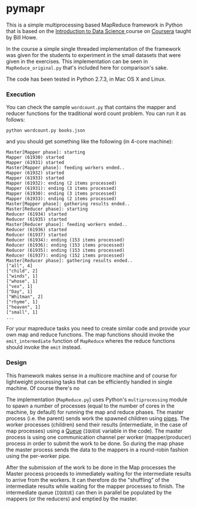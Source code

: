 pymapr
======

This is a simple multiprocessing based MapReduce framework in Python that is based on the [Introduction to Data Science ](https://class.coursera.org/datasci-001/) course on [Coursera](https://www.coursera.org/) taught by Bill Howe.

In the course a simple single threaded implementation of the framework was given for the students to experiment in the small datasets that were given in the exercises. This implementation can be seen in ``MapReduce_original.py`` that's included here for comparison's sake.

The code has been tested in Python 2.7.3, in Mac OS X and Linux.

### Execution
You can check the sample ``wordcount.py`` that contains the mapper and reducer functions for the traditional word count problem. You can run it as follows:

    python wordcount.py books.json

and you should get something like the following (in 4-core machine):

	Master[Mapper phase]: starting
	Mapper (61930) started
	Mapper (61931) started
	Master[Mapper phase]: feeding workers ended..
	Mapper (61932) started
	Mapper (61933) started
	Mapper (61932): ending (2 items processed)
	Mapper (61931): ending (3 items processed)
	Mapper (61930): ending (3 items processed)
	Mapper (61933): ending (2 items processed)
	Master[Mapper phase]: gathering results ended..
	Master[Reducer phase]: starting
	Reducer (61934) started
	Reducer (61935) started
	Master[Reducer phase]: feeding workers ended..
	Reducer (61936) started
	Reducer (61937) started
	Reducer (61934): ending (153 items processed)
	Reducer (61936): ending (153 items processed)
	Reducer (61935): ending (153 items processed)
	Reducer (61937): ending (152 items processed)
	Master[Reducer phase]: gathering results ended..
	["all", 4]
	["child", 2]
	["winds", 1]
	["whose", 1]
	["vex", 1]
	["Day", 1]
	["Whitman", 2]
	["rhyme", 1]
	["heaven", 1]
	["small", 1]
	...

For your mapreduce tasks you need to create similar code and provide your own map and reduce functions. The map functions should invoke the ``emit_intermediate`` function of ``MapReduce`` wheres the reduce functions should invoke the ``emit`` instead.

### Design
This framework makes sense in a multicore machine and of course for lightweight processing tasks that can be efficiently handled in single machine. Of course there's no 

The implementation (``MapReduce.py``) uses Python's ``multiprocessing`` module to spawn a number of processes (equal to the number of cores in the machine, by default) for running the map and reduce phases. The master process (i.e. the parent) sends work the spawned children using [pipes](http://docs.python.org/2/library/multiprocessing.html#multiprocessing.Pipe). The worker processes (children) send their results (intermediate, in the case of map processes) using a [Queue](http://docs.python.org/2/library/multiprocessing.html#multiprocessing.Queue) (``IQUEUE`` variable in the code). The master process is using one communication channel per worker (mapper/producer) process in order to submit the work to be done. So during the map phase the master process sends the data to the mappers in a round-robin fashion using the per-worker pipe.

After the submission of the work to be done in the Map processes the Master process proceeds to immediately waiting for the intermediate results to arrive from the workers. It can therefore do the "shuffling" of the intermediate results while waiting for the mapper processes to finish. The intermediate queue (``IQUEUE``) can then in parallel be populated by the mappers (or the reducers) and emptied by the master. 




